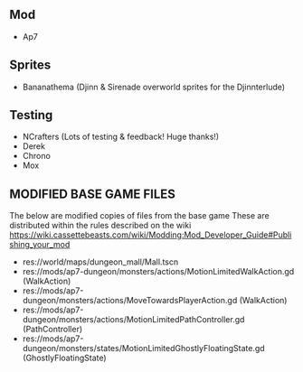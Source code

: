 ## Mod
- Ap7

## Sprites
- Bananathema (Djinn & Sirenade overworld sprites for the Djinnterlude)

## Testing
- NCrafters (Lots of testing & feedback! Huge thanks!)
- Derek
- Chrono
- Mox

## MODIFIED BASE GAME FILES
The below are modified copies of files from the base game
These are distributed within the rules described on the wiki https://wiki.cassettebeasts.com/wiki/Modding:Mod_Developer_Guide#Publishing_your_mod

- res://world/maps/dungeon_mall/Mall.tscn
- res://mods/ap7-dungeon/monsters/actions/MotionLimitedWalkAction.gd (WalkAction)
- res://mods/ap7-dungeon/monsters/actions/MoveTowardsPlayerAction.gd (WalkAction)
- res://mods/ap7-dungeon/monsters/actions/MotionLimitedPathController.gd (PathController)
- res://mods/ap7-dungeon/monsters/states/MotionLimitedGhostlyFloatingState.gd (GhostlyFloatingState)
